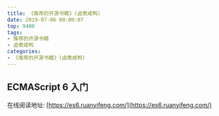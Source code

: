 ```yaml
---
title: 《推荐的开源书籍》(卤煮咸鸭)
date: 2019-07-06 00:00:07
top: 9400
tags: 
- 推荐的开源书籍
- 卤煮咸鸭
categories:
- 《推荐的开源书籍》(卤煮咸鸭)
---
```



## ECMAScript 6 入门

在线阅读地址: [https://es6.ruanyifeng.com/](https://es6.ruanyifeng.com/)



<!-- more -->







